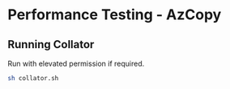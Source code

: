 # Performance Testing - AzCopy

## Running Collator
Run with elevated permission if required.
```bash
sh collator.sh
```